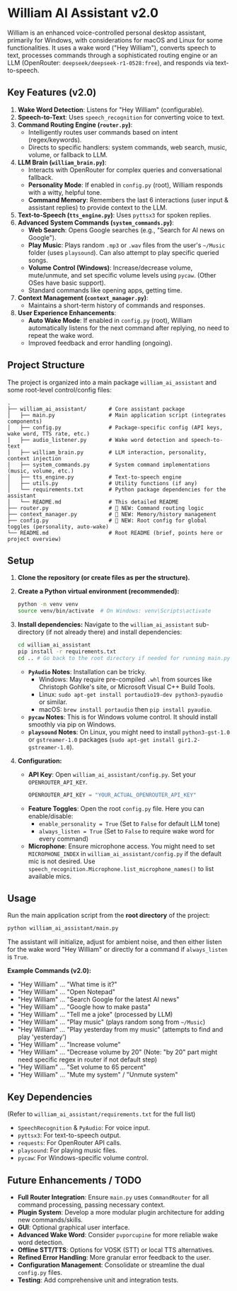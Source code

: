 # William AI Assistant v2.0

William is an enhanced voice-controlled personal desktop assistant, primarily for Windows, with considerations for macOS and Linux for some functionalities. It uses a wake word ("Hey William"), converts speech to text, processes commands through a sophisticated routing engine or an LLM (OpenRouter: `deepseek/deepseek-r1-0528:free`), and responds via text-to-speech.

## Key Features (v2.0)

1.  **Wake Word Detection**: Listens for "Hey William" (configurable).
2.  **Speech-to-Text**: Uses `speech_recognition` for converting voice to text.
3.  **Command Routing Engine (`router.py`)**:
    *   Intelligently routes user commands based on intent (regex/keywords).
    *   Directs to specific handlers: system commands, web search, music, volume, or fallback to LLM.
4.  **LLM Brain (`william_brain.py`)**:
    *   Interacts with OpenRouter for complex queries and conversational fallback.
    *   **Personality Mode**: If enabled in `config.py` (root), William responds with a witty, helpful tone.
    *   **Command Memory**: Remembers the last 6 interactions (user input & assistant replies) to provide context to the LLM.
5.  **Text-to-Speech (`tts_engine.py`)**: Uses `pyttsx3` for spoken replies.
6.  **Advanced System Commands (`system_commands.py`)**:
    *   **Web Search**: Opens Google searches (e.g., "Search for AI news on Google").
    *   **Play Music**: Plays random `.mp3` or `.wav` files from the user's `~/Music` folder (uses `playsound`). Can also attempt to play specific queried songs.
    *   **Volume Control (Windows)**: Increase/decrease volume, mute/unmute, and set specific volume levels using `pycaw`. (Other OSes have basic support).
    *   Standard commands like opening apps, getting time.
7.  **Context Management (`context_manager.py`)**:
    *   Maintains a short-term history of commands and responses.
8.  **User Experience Enhancements**:
    *   **Auto Wake Mode**: If enabled in `config.py` (root), William automatically listens for the next command after replying, no need to repeat the wake word.
    *   Improved feedback and error handling (ongoing).

## Project Structure

The project is organized into a main package `william_ai_assistant` and some root-level control/config files:

```
.
├── william_ai_assistant/       # Core assistant package
│   ├── main.py                 # Main application script (integrates components)
│   ├── config.py               # Package-specific config (API keys, wake word, TTS rate, etc.)
│   ├── audio_listener.py       # Wake word detection and speech-to-text
│   ├── william_brain.py        # LLM interaction, personality, context injection
│   ├── system_commands.py      # System command implementations (music, volume, etc.)
│   ├── tts_engine.py           # Text-to-speech engine
│   ├── utils.py                # Utility functions (if any)
│   └── requirements.txt        # Python package dependencies for the assistant
│   └── README.md               # This detailed README
├── router.py                   # 🔹 NEW: Command routing logic
├── context_manager.py          # 🔹 NEW: Memory/history management
├── config.py                   # 🔹 NEW: Root config for global toggles (personality, auto-wake)
└── README.md                   # Root README (brief, points here or project overview)
```

## Setup

1.  **Clone the repository (or create files as per the structure).**

2.  **Create a Python virtual environment (recommended):**
    ```bash
    python -m venv venv
    source venv/bin/activate  # On Windows: venv\Scripts\activate
    ```

3.  **Install dependencies:**
    Navigate to the `william_ai_assistant` sub-directory (if not already there) and install dependencies:
    ```bash
    cd william_ai_assistant
    pip install -r requirements.txt
    cd .. # Go back to the root directory if needed for running main.py
    ```
    *   **`PyAudio` Notes**: Installation can be tricky.
        *   Windows: May require pre-compiled `.whl` from sources like Christoph Gohlke's site, or Microsoft Visual C++ Build Tools.
        *   Linux: `sudo apt-get install portaudio19-dev python3-pyaudio` or similar.
        *   macOS: `brew install portaudio` then `pip install pyaudio`.
    *   **`pycaw` Notes**: This is for Windows volume control. It should install smoothly via pip on Windows.
    *   **`playsound` Notes**: On Linux, you might need to install `python3-gst-1.0` or `gstreamer-1.0` packages (`sudo apt-get install gir1.2-gstreamer-1.0`).

4.  **Configuration:**
    *   **API Key**: Open `william_ai_assistant/config.py`. Set your `OPENROUTER_API_KEY`.
        ```python
        OPENROUTER_API_KEY = "YOUR_ACTUAL_OPENROUTER_API_KEY"
        ```
    *   **Feature Toggles**: Open the root `config.py` file. Here you can enable/disable:
        *   `enable_personality = True`  (Set to `False` for default LLM tone)
        *   `always_listen = True` (Set to `False` to require wake word for every command)
    *   **Microphone**: Ensure microphone access. You might need to set `MICROPHONE_INDEX` in `william_ai_assistant/config.py` if the default mic is not desired. Use `speech_recognition.Microphone.list_microphone_names()` to list available mics.

## Usage

Run the main application script from the **root directory** of the project:
```bash
python william_ai_assistant/main.py
```
The assistant will initialize, adjust for ambient noise, and then either listen for the wake word "Hey William" or directly for a command if `always_listen` is `True`.

**Example Commands (v2.0):**
*   "Hey William" ... "What time is it?"
*   "Hey William" ... "Open Notepad"
*   "Hey William" ... "Search Google for the latest AI news"
*   "Hey William" ... "Google how to make pasta"
*   "Hey William" ... "Tell me a joke" (processed by LLM)
*   "Hey William" ... "Play music" (plays random song from `~/Music`)
*   "Hey William" ... "Play yesterday from my music" (attempts to find and play 'yesterday')
*   "Hey William" ... "Increase volume"
*   "Hey William" ... "Decrease volume by 20" (Note: "by 20" part might need specific regex in router if not default step)
*   "Hey William" ... "Set volume to 65 percent"
*   "Hey William" ... "Mute my system" / "Unmute system"

## Key Dependencies
(Refer to `william_ai_assistant/requirements.txt` for the full list)
*   `SpeechRecognition` & `PyAudio`: For voice input.
*   `pyttsx3`: For text-to-speech output.
*   `requests`: For OpenRouter API calls.
*   `playsound`: For playing music files.
*   `pycaw`: For Windows-specific volume control.

## Future Enhancements / TODO
*   **Full Router Integration**: Ensure `main.py` uses `CommandRouter` for all command processing, passing necessary context.
*   **Plugin System**: Develop a more modular plugin architecture for adding new commands/skills.
*   **GUI**: Optional graphical user interface.
*   **Advanced Wake Word**: Consider `pvporcupine` for more reliable wake word detection.
*   **Offline STT/TTS**: Options for VOSK (STT) or local TTS alternatives.
*   **Refined Error Handling**: More granular error feedback to the user.
*   **Configuration Management**: Consolidate or streamline the dual `config.py` files.
*   **Testing**: Add comprehensive unit and integration tests.
```
